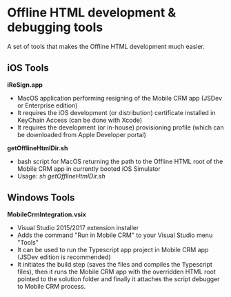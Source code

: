 # Offline HTML development & debugging tools
A set of tools that makes the Offline HTML development much easier.

## iOS Tools
**iReSign.app**
* MacOS application performing resigning of the Mobile CRM app (JSDev or Enterprise edition)
* It requires the iOS development (or distribution) certificate installed in KeyChain Access (can be done with Xcode)
* It requires the development (or in-house) provisioning profile (which can be downloaded from Apple Developer portal)

**getOfflineHtmlDir.sh**
* bash script for MacOS returning the path to the Offline HTML root of the Mobile CRM app in currently booted iOS Simulator
* Usage: *sh getOfflineHtmlDir.sh*

## Windows Tools
**MobileCrmIntegration.vsix**
* Visual Studio 2015/2017 extension installer
* Adds the command "Run in Mobile CRM" to your Visual Studio menu "Tools"
* It can be used to run the Typescript app project in Mobile CRM app (JSDev edition is recommended)
* It initiates the build step (saves the files and compiles the Typescript files), then it runs the Mobile CRM app with the overridden HTML root pointed to the solution folder and finally it attaches the script debugger to Mobile CRM process. 
